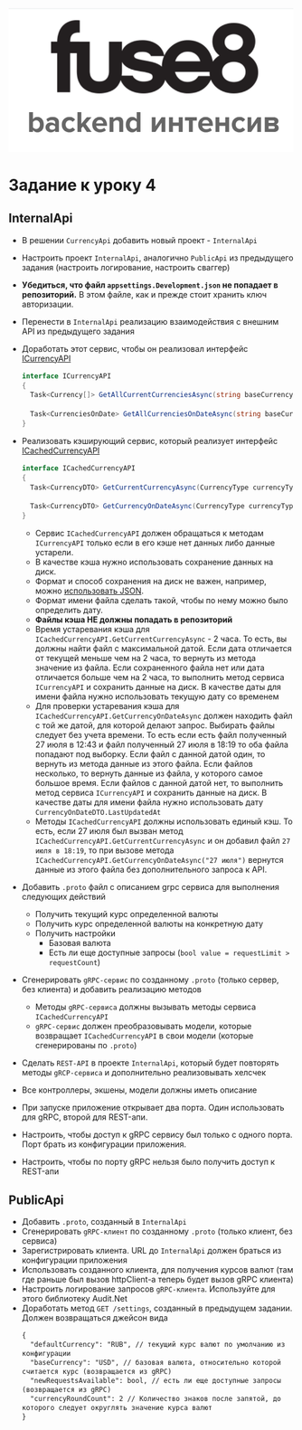 <p align="center">
  <img src="/assets/logo.png" alt="logo" title="backend интенсив fuse8"/>
</p>

# Задание к уроку 4

## InternalApi
- В решении `CurrencyApi` добавить новый проект - `InternalApi`
- Настроить проект `InternalApi`, аналогично `PublicApi` из предыдущего задания (настроить логирование, настроить сваггер)
- **Убедиться, что файл `appsettings.Development.json` не попадает в репозиторий.** В этом файле, как и прежде стоит хранить ключ авторизации.
- Перенести в `InternalApi` реализацию взаимодействия с внешним API из предыдущего задания 
- Доработать этот сервис, чтобы он реализовал интерфейс [ICurrencyAPI](Contracts%2FICurrencyAPI.cs)
  ```csharp
  interface ICurrencyAPI
  {
    Task<Currency[]> GetAllCurrentCurrenciesAsync(string baseCurrency, CancellationToken cancellationToken);
  
    Task<CurrenciesOnDate> GetAllCurrenciesOnDateAsync(string baseCurrency, DateOnly date, CancellationToken cancellationToken);
  }
  ```
- Реализовать кэширующий сервис, который реализует интерфейс [ICachedCurrencyAPI](Contracts%2FICachedCurrencyAPI.cs)
  ```csharp
  interface ICachedCurrencyAPI
  {
    Task<CurrencyDTO> GetCurrentCurrencyAsync(CurrencyType currencyType, CancellationToken cancellationToken);

    Task<CurrencyDTO> GetCurrencyOnDateAsync(CurrencyType currencyType, DateOnly date, CancellationToken cancellationToken);
  }

  ```
  - Сервис `ICachedCurrencyAPI` должен обращаться к методам `ICurrencyAPI` только если в его кэше нет данных либо данные устарели.
  - В качестве кэша нужно использовать сохранение данных на диск. 
  - Формат и способ сохранения на диск не важен, например, можно [использовать JSON](https://learn.microsoft.com/ru-ru/dotnet/standard/serialization/system-text-json/how-to?pivots=dotnet-8-0#how-to-write-net-objects-as-json-serialize).
  - Формат имени файла сделать такой, чтобы по нему можно было определить дату.
  - **Файлы кэша НЕ должны попадать в репозиторий**
  - Время устаревания кэша для `ICachedCurrencyAPI.GetCurrentCurrencyAsync` - 2 часа. 
    То есть, вы должны найти файл с максимальной датой.
    Если дата отличается от текущей меньше чем на 2 часа, то вернуть из метода значение из файла.
    Если сохраненного файла нет или дата отличается больше чем на 2 часа, то выполнить метод сервиса `ICurrencyAPI` и сохранить данные на диск. 
    В качестве даты для имени файла нужно использовать текущую дату со временем
  - Для проверки устаревания кэша для `ICachedCurrencyAPI.GetCurrencyOnDateAsync` должен находить файл с той же датой, для которой делают запрос. 
    Выбирать файлы следует без учета времени. 
    То есть если есть файл полученный 27 июля в 12:43 и файл полученный 27 июля в 18:19 то оба файла попадают под выборку.
    Если файл с данной датой один, то вернуть из метода данные из этого файла.
    Если файлов несколько, то вернуть данные из файла, у которого самое большое время.
    Если файлов с данной датой нет, то выполнить метод сервиса `ICurrencyAPI` и сохранить данные на диск. 
    В качестве даты для имени файла нужно использовать дату `CurrencyOnDateDTO.LastUpdatedAt`
  - Методы `ICachedCurrencyAPI` должны использовать единый кэш. 
  То есть, если 27 июля был вызван метод `ICachedCurrencyAPI.GetCurrentCurrencyAsync` и он добавил файл `27 июля в 18:19`, 
  то при вызове метода `ICachedCurrencyAPI.GetCurrencyOnDateAsync("27 июля")` вернутся данные из этого файла без дополнительного запроса к API.

- Добавить `.proto` файл с описанием grpc сервиса для выполнения следующих действий
  - Получить текущий курс определенной валюты 
  - Получить курс определенной валюты на конкретную дату
  - Получить настройки 
    - Базовая валюта
    - Есть ли еще доступные запросы (`bool value = requestLimit > requestCount`)
- Сгенерировать `gRPC-сервис` по созданному `.proto` (только сервер, без клиента) и добавить реализацию методов
  - Методы `gRPC-сервиса` должны вызывать методы сервиса `ICachedCurrencyAPI` 
  - `gRPC-сервис` должен преобразовывать модели, которые возвращает `ICachedCurrencyAPI` в свои модели (которые сгенерированы по `.proto`)
- Сделать `REST-API` в проекте `InternalApi`, который будет повторять методы `gRCP-сервиса` и дополнительно реализовывать хелсчек
- Все контроллеры, экшены, модели должны иметь описание
- При запуске приложение открывает два порта. Один использовать для gRPC, второй для REST-апи.
- Настроить, чтобы доступ к gRPC сервису был только с одного порта. Порт брать из конфигурации приложения.
- Настроить, чтобы по порту gRPC нельзя было получить доступ к REST-апи

## PublicApi
- Добавить `.proto`, созданный в `InternalApi`
- Сгенерировать `gRPC-клиент` по созданному `.proto` (только клиент, без сервиса)
- Зарегистрировать клиента. URL до `InternalApi` должен браться из конфигурации приложения
- Использовать созданного клиента, для получения курсов валют (там где раньше был вызов httpClient-а теперь будет вызов gRPC клиента)
- Настроить логирование запросов `gRPC-клиента`. Используйте для этого библиотеку Audit.Net
- Доработать метод `GET /settings`, созданный в предыдущем задании. Должен возвращаться джейсон вида
  ```
  {
    "defaultCurrency": "RUB", // текущий курс валют по умолчанию из конфигурации
    "baseCurrency": "USD", // базовая валюта, относительно которой считается курс (возвращается из gRPC) 
    "newRequestsAvailable": bool, // есть ли еще доступные запросы (возвращается из gRPC)
    "currencyRoundCount": 2 // Количество знаков после запятой, до которого следует округлять значение курса валют
  }
  ```